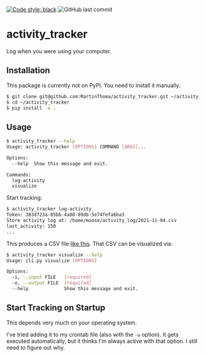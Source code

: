[![Code style: black](https://img.shields.io/badge/code%20style-black-000000.svg)](https://github.com/psf/black)
![GitHub last commit](https://img.shields.io/github/last-commit/MartinThoma/activity_tracker)

# activity_tracker

Log when you were using your computer.

## Installation

This package is currently not on PyPI. You need to install it manually:

```bash
$ git clone git@github.com:MartinThoma/activity_tracker.git ~/activity_tracker
$ cd ~/activity_tracker
$ pip install -e .
```


## Usage

```bash
$ activity_tracker --help
Usage: activity_tracker [OPTIONS] COMMAND [ARGS]...

Options:
  --help  Show this message and exit.

Commands:
  log-activity
  visualize
```

Start tracking:

```bash
$ activity_tracker log-activity
Token: 383d723a-85bb-4a88-89db-5e74fefa6ba3
Store activity log at: /home/moose/activity_log/2021-11-04.csv
last_activity: 150
...
```

This produces a CSV file [like this](https://gist.github.com/MartinThoma/d8dbccb795016bc5c1090b8f48c1ed0d). That CSV can be visualized via:

```bash
$ activity_tracker visualize --help
Usage: cli.py visualize [OPTIONS]

Options:
  -i, --input FILE   [required]
  -o, --output FILE  [required]
  --help             Show this message and exit.
```

## Start Tracking on Startup

This depends very much on your operating system.

I've tried adding it to my crontab file (also with the `-u` option). It gets
executed automatically, but it thinks I'm always active with that option.
I still need to figure out why.
